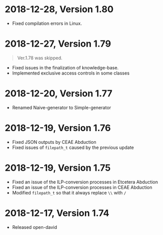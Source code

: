# 2018-12-28, Version 1.80

- Fixed compilation errors in Linux.

# 2018-12-27, Version 1.79

> Ver.1.78 was skipped.

- Fixed issues in the finalization of knowledge-base.
- Implemented exclusive access controls in some classes

# 2018-12-20, Version 1.77

- Renamed Naive-generator to Simple-generator

# 2018-12-19, Version 1.76

- Fixed JSON outputs by CEAE Abduction
- Fixed issues of `filepath_t` caused by the previous update

# 2018-12-19, Version 1.75

- Fixed an issue of the ILP-conversion processes in Etcetera Abduction
- Fixed an issue of the ILP-conversion processes in CEAE Abduction
- Modified `filepath_t` so that it always replace `\\` with `/`

# 2018-12-17, Version 1.74

- Released open-david
